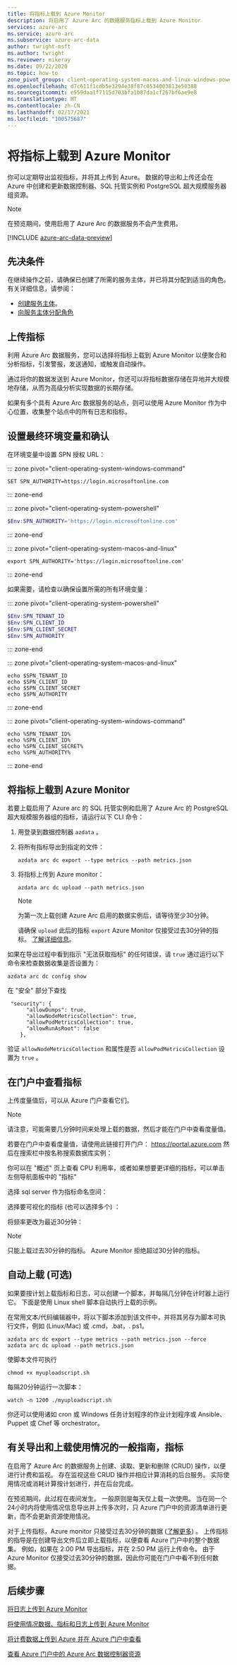 ```yaml
---
title: 将指标上载到 Azure Monitor
description: 将启用了 Azure Arc 的数据服务指标上载到 Azure Monitor
services: azure-arc
ms.service: azure-arc
ms.subservice: azure-arc-data
author: twright-msft
ms.author: twright
ms.reviewer: mikeray
ms.date: 09/22/2020
ms.topic: how-to
zone_pivot_groups: client-operating-system-macos-and-linux-windows-powershell
ms.openlocfilehash: d7c611f1cdb5e3294e38f87c0534003813e50388
ms.sourcegitcommit: e559daa1f7115d703bfa1b87da1cf267bf6ae9e8
ms.translationtype: MT
ms.contentlocale: zh-CN
ms.lasthandoff: 02/17/2021
ms.locfileid: "100575687"
---
```

# <a name="upload-metrics-to-azure-monitor"></a>将指标上载到 Azure Monitor

你可以定期导出监视指标，并将其上传到 Azure。 数据的导出和上传还会在 Azure 中创建和更新数据控制器、SQL 托管实例和 PostgreSQL 超大规模服务器组资源。

> [!NOTE] 
> 在预览期间，使用启用了 Azure Arc 的数据服务不会产生费用。

[!INCLUDE [azure-arc-data-preview](../../../includes/azure-arc-data-preview.md)]

## <a name="prerequisites"></a>先决条件

在继续操作之前，请确保已创建了所需的服务主体，并已将其分配到适当的角色。 有关详细信息，请参阅：
* [创建服务主体](upload-metrics-and-logs-to-azure-monitor.md#create-service-principal)。
* [向服务主体分配角色](upload-metrics-and-logs-to-azure-monitor.md#assign-roles-to-the-service-principal)

## <a name="upload-metrics"></a>上传指标

利用 Azure Arc 数据服务，您可以选择将指标上载到 Azure Monitor 以便聚合和分析指标，引发警报，发送通知，或触发自动操作。 

通过将你的数据发送到 Azure Monitor，你还可以将指标数据存储在异地并大规模地存储，从而为高级分析实现数据的长期存储。

如果有多个具有 Azure Arc 数据服务的站点，则可以使用 Azure Monitor 作为中心位置，收集整个站点中的所有日志和指标。

## <a name="set-final-environment-variables-and-confirm"></a>设置最终环境变量和确认

在环境变量中设置 SPN 授权 URL：

::: zone pivot="client-operating-system-windows-command"

```console
SET SPN_AUTHORITY=https://login.microsoftonline.com
```

::: zone-end

::: zone pivot="client-operating-system-powershell"

```PowerShell
$Env:SPN_AUTHORITY='https://login.microsoftonline.com'
```

::: zone-end

::: zone pivot="client-operating-system-macos-and-linux"

```console
export SPN_AUTHORITY='https://login.microsoftonline.com'
```

::: zone-end

如果需要，请检查以确保设置所需的所有环境变量：


::: zone pivot="client-operating-system-powershell"

```PowerShell
$Env:SPN_TENANT_ID
$Env:SPN_CLIENT_ID
$Env:SPN_CLIENT_SECRET
$Env:SPN_AUTHORITY
```


::: zone-end

::: zone pivot="client-operating-system-macos-and-linux"

```console
echo $SPN_TENANT_ID
echo $SPN_CLIENT_ID
echo $SPN_CLIENT_SECRET
echo $SPN_AUTHORITY
```

::: zone-end

::: zone pivot="client-operating-system-windows-command"

```console
echo %SPN_TENANT_ID%
echo %SPN_CLIENT_ID%
echo %SPN_CLIENT_SECRET%
echo %SPN_AUTHORITY%
```

::: zone-end

## <a name="upload-metrics-to-azure-monitor"></a>将指标上载到 Azure Monitor

若要上载启用了 Azure arc 的 SQL 托管实例和启用了 Azure Arc 的 PostgreSQL 超大规模服务器组的指标，请运行以下 CLI 命令：

1. 用登录到数据控制器 `azdata` 。
 
1. 将所有指标导出到指定的文件：

   ```console
   azdata arc dc export --type metrics --path metrics.json
   ```

2. 将指标上传到 Azure monitor：

   ```console
   azdata arc dc upload --path metrics.json
   ```

   >[!NOTE]
   >为第一次上载创建 Azure Arc 启用的数据实例后，请等待至少30分钟。
   >
   >请确保 `upload` 此后的指标 `export` Azure Monitor 仅接受过去30分钟的指标。 [了解详细信息](../../azure-monitor/essentials/metrics-store-custom-rest-api.md#troubleshooting)。


如果在导出过程中看到指示 "无法获取指标" 的任何错误，请 `true` 通过运行以下命令来检查数据收集是否设置为：

```console
azdata arc dc config show
```

在 "安全" 部分下查找

```output
 "security": {
      "allowDumps": true,
      "allowNodeMetricsCollection": true,
      "allowPodMetricsCollection": true,
      "allowRunAsRoot": false
    },
```

验证 `allowNodeMetricsCollection` 和属性是否 `allowPodMetricsCollection` 设置为 `true` 。

## <a name="view-the-metrics-in-the-portal"></a>在门户中查看指标

上传度量值后，可以从 Azure 门户查看它们。
> [!NOTE]
> 请注意，可能需要几分钟时间来处理上载的数据，然后才能在门户中查看度量值。


若要在门户中查看度量值，请使用此链接打开门户： <https://portal.azure.com> 然后在搜索栏中按名称搜索数据库实例：

你可以在 "概述" 页上查看 CPU 利用率，或者如果想要更详细的指标，可以单击左侧导航面板中的 "指标"

选择 sql server 作为指标命名空间：

选择要可视化的指标 (也可以选择多个) ：

将频率更改为最近30分钟：

> [!NOTE]
> 只能上载过去30分钟的指标。 Azure Monitor 拒绝超过30分钟的指标。

## <a name="automating-uploads-optional"></a>自动上载 (可选) 

如果要按计划上载指标和日志，可以创建一个脚本，并每隔几分钟在计时器上运行它。 下面是使用 Linux shell 脚本自动执行上载的示例。

在常用文本/代码编辑器中，将以下脚本添加到该文件中，并将其另存为脚本可执行文件，例如 (Linux/Mac) 或 .cmd，.bat，. ps1。

```console
azdata arc dc export --type metrics --path metrics.json --force
azdata arc dc upload --path metrics.json
```

使脚本文件可执行

```console
chmod +x myuploadscript.sh
```

每隔20分钟运行一次脚本：

```console
watch -n 1200 ./myuploadscript.sh
```

你还可以使用诸如 cron 或 Windows 任务计划程序的作业计划程序或 Ansible、Puppet 或 Chef 等 orchestrator。

## <a name="general-guidance-on-exporting-and-uploading-usage-metrics"></a>有关导出和上载使用情况的一般指南，指标

在启用了 Azure Arc 的数据服务上创建、读取、更新和删除 (CRUD) 操作，以便进行计费和监视。 存在监视这些 CRUD 操作并相应计算消耗的后台服务。 实际使用情况或消耗计算按计划进行，并在后台完成。 

在预览期间，此过程在夜间发生。 一般原则是每天仅上载一次使用。 当在同一个24小时内将使用情况信息导出并上传多次时，只 Azure 门户中的资源清单进行更新，而不会更新资源使用情况。

对于上传指标，Azure monitor 只接受过去30分钟的数据 ([了解更多](../../azure-monitor/essentials/metrics-store-custom-rest-api.md#troubleshooting)) 。 上传指标的指导是在创建导出文件后立即上载指标，以便查看 Azure 门户中的整个数据集。 例如，如果在 2:00 PM 导出指标，并在 2:50 PM 运行上传命令。 由于 Azure Monitor 仅接受过去30分钟的数据，因此你可能在门户中看不到任何数据。 

## <a name="next-steps"></a>后续步骤

[将日志上传到 Azure Monitor](upload-logs.md)

[将使用情况数据、指标和日志上传到 Azure Monitor](upload-usage-data.md)

[将计费数据上传到 Azure 并在 Azure 门户中查看](view-billing-data-in-azure.md)

[查看 Azure 门户中的 Azure Arc 数据控制器资源](view-data-controller-in-azure-portal.md)
